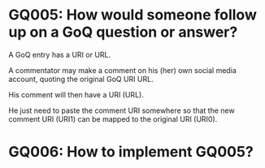 # GQ005: How would someone follow up on a GoQ question or answer?

A GoQ entry has a URI or URL.

A commentator may make a comment on his (her) own 
social media account, quoting the original GoQ URI URL.

His comment will then have a URI (URL).

He just need to paste the comment URI somewhere
so that the new comment URI (URI1) can be mapped to the original
 URI (URI0).


# GQ006: How to implement GQ005?
